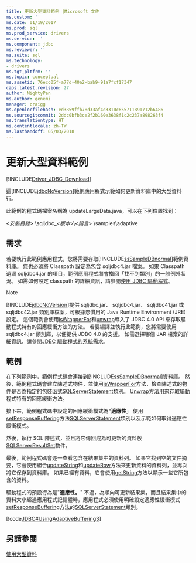 ```yaml
---
title: 更新大型資料範例 |Microsoft 文件
ms.custom: ''
ms.date: 01/19/2017
ms.prod: sql
ms.prod_service: drivers
ms.service: ''
ms.component: jdbc
ms.reviewer: ''
ms.suite: sql
ms.technology:
- drivers
ms.tgt_pltfrm: ''
ms.topic: conceptual
ms.assetid: 76ecc05f-a77d-40a2-bab9-91a7fcf17347
caps.latest.revision: 27
author: MightyPen
ms.author: genemi
manager: craigg
ms.openlocfilehash: ed3859ffb78d33af4d3310c655711891712b6486
ms.sourcegitcommit: 2ddc0bfb3ce2f2b160e3638f1c2c237a898263f4
ms.translationtype: HT
ms.contentlocale: zh-TW
ms.lasthandoff: 05/03/2018
---
```

# <a name="updating-large-data-sample"></a>更新大型資料範例
[!INCLUDE[Driver_JDBC_Download](../../../includes/driver_jdbc_download.md)]

  這[!INCLUDE[jdbcNoVersion](../../../includes/jdbcnoversion_md.md)]範例應用程式示範如何更新資料庫中的大型資料行。  
  
 此範例的程式碼檔案名稱為 updateLargeData.java，可以在下列位置找到：  
  
 \<*安裝目錄*> \sqljdbc_\<*版本*>\\<*語言*> \samples\adaptive  
  
## <a name="requirements"></a>需求  
 若要執行此範例應用程式，您將需要存取[!INCLUDE[ssSampleDBnormal](../../../includes/sssampledbnormal_md.md)]範例資料庫。 您也必須將 Classpath 設定為包含 sqljdbc4.jar 檔案。 如果 Classpath 遺漏 sqljdbc4.jar 的項目，範例應用程式將會擲回「找不到類別」的一般例外狀況。 如需如何設定 classpath 的詳細資訊，請參閱[使用 JDBC 驅動程式](../../../connect/jdbc/using-the-jdbc-driver.md)。  
  
> [!NOTE]  
>  [!INCLUDE[jdbcNoVersion](../../../includes/jdbcnoversion_md.md)]提供 sqljdbc.jar、 sqljdbc4.jar、 sqljdbc41.jar 或 sqljdbc42.jar 類別庫檔案，可根據您慣用的 Java Runtime Environment (JRE) 設定。 這個範例會使用[isWrapperFor](../../../connect/jdbc/reference/iswrapperfor-method-sqlserverstatement.md)和[unwrap](../../../connect/jdbc/reference/unwrap-method-sqlserverstatement.md)導入了 JDBC 4.0 API 來存取驅動程式特有的回應緩衝方法的方法。 若要編譯並執行此範例，您將需要使用 sqljdbc4.jar 類別庫，以便提供 JDBC 4.0 的支援。 如需選擇哪個 JAR 檔案的詳細資訊，請參閱[JDBC 驅動程式的系統需求](../../../connect/jdbc/system-requirements-for-the-jdbc-driver.md)。  
  
## <a name="example"></a>範例  
 在下列範例中，範例程式碼會連接到[!INCLUDE[ssSampleDBnormal](../../../includes/sssampledbnormal_md.md)]資料庫。 然後，範例程式碼會建立陳述式物件，並使用[isWrapperFor](../../../connect/jdbc/reference/iswrapperfor-method-sqlserverstatement.md)方法，檢查陳述式的物件是否為指定的包裝函式[SQLServerStatement](../../../connect/jdbc/reference/sqlserverstatement-class.md)類別。 [Unwrap](../../../connect/jdbc/reference/unwrap-method-sqlserverstatement.md)方法用來存取驅動程式特有的回應緩衝方法。  
  
 接下來，範例程式碼中設定的回應緩衝模式為"**適應性**」 使用[setResponseBuffering](../../../connect/jdbc/reference/setresponsebuffering-method-sqlserverstatement.md)方法[SQLServerStatement](../../../connect/jdbc/reference/sqlserverstatement-class.md)類別以及示範如何取得適應性緩衝模式。  
  
 然後，執行 SQL 陳述式，並且將它傳回成為可更新的資料放[SQLServerResultSet](../../../connect/jdbc/reference/sqlserverresultset-class.md)物件。  
  
 最後，範例程式碼會逐一查看包含在結果集中的資料列。 如果它找到空的文件摘要，它會使用組合[updateString](../../../connect/jdbc/reference/updatestring-method-sqlserverresultset.md)和[updateRow](../../../connect/jdbc/reference/updaterow-method-sqlserverresultset.md)方法來更新資料的資料列，並再次將它保存到資料庫。 如果已經有資料，它會使用[getString](../../../connect/jdbc/reference/getstring-method-sqlserverresultset.md)方法以顯示一些它所包含的資料。  
  
 驅動程式的預設行為是"**適應性。**" 不過，為順向可更新結果集，而且結果集中的資料大小超過應用程式記憶體時，應用程式必須使用明確設定適應性緩衝模式[setResponseBuffering](../../../connect/jdbc/reference/setresponsebuffering-method-sqlserverstatement.md)方法的[SQLServerStatement](../../../connect/jdbc/reference/sqlserverstatement-class.md)類別。  
  
 [!code[JDBC#UsingAdaptiveBuffering3](../../../connect/jdbc/codesnippet/Java/updating-large-data-sample_1.java)]  
  
## <a name="see-also"></a>另請參閱  
 [使用大型資料](../../../connect/jdbc/working-with-large-data.md)  
  
  
